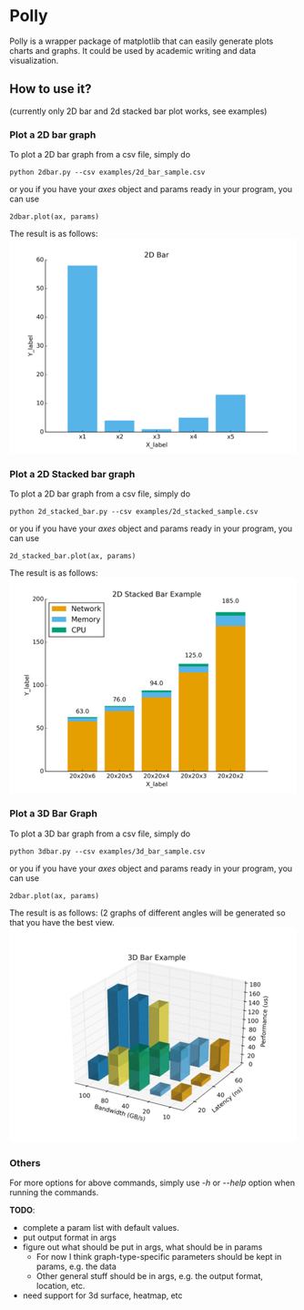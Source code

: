 # Polly
Polly is a wrapper package of matplotlib that can easily generate plots charts and graphs. It could be used by academic writing and data visualization. 

## How to use it?

(currently only 2D bar and 2d stacked bar plot works, see examples)

### Plot a 2D bar graph

To plot a 2D bar graph from a csv file, simply do
```
python 2dbar.py --csv examples/2d_bar_sample.csv
```

or you if you have your *axes* object and params ready in your program, you can use
```
2dbar.plot(ax, params)
```

The result is as follows:
![2D Bar Sample](examples/2d_bar_sample.png)

### Plot a 2D Stacked bar graph

To plot a 2D bar graph from a csv file, simply do
```
python 2d_stacked_bar.py --csv examples/2d_stacked_sample.csv
```

or you if you have your *axes* object and params ready in your program, you can use
```
2d_stacked_bar.plot(ax, params)
```

The result is as follows:
![2D Stacked Bar Sample](examples/2d_stacked_sample.png)

### Plot a 3D Bar Graph

To plot a 3D bar graph from a csv file, simply do
```
python 3dbar.py --csv examples/3d_bar_sample.csv
```

or you if you have your *axes* object and params ready in your program, you can use
```
2dbar.plot(ax, params)
```

The result is as follows: (2 graphs of different angles will be generated so that you have the best view.
![3D Bar Sample](examples/3d_bar_sample.png)

### Others

For more options for above commands, simply use *-h* or *--help* option when running the commands.

**TODO**: 

- complete a param list with default values.
- put output format in args
- figure out what should be put in args, what should be in params
    - For now I think graph-type-specific parameters should be kept in params, e.g. the data 
    - Other general stuff should be in args, e.g. the output format, location, etc.
- need support for 3d surface, heatmap, etc


